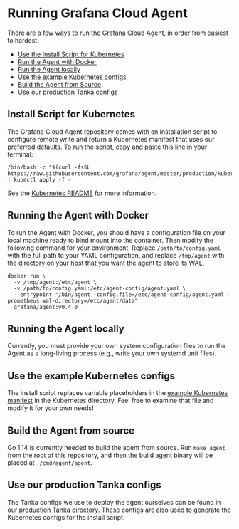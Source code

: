 # Running Grafana Cloud Agent

There are a few ways to run the Grafana Cloud Agent, in order from
easiest to hardest:

- [Use the Install Script for Kubernetes](#install-script-for-kubernetes)
- [Run the Agent with Docker](#running-the-agent-with-docker)
- [Run the Agent locally](#running-the-agent-locally)
- [Use the example Kubernetes configs](#use-the-example-kubernetes-configs)
- [Build the Agent from Source](#build-the-agent-from-source)
- [Use our production Tanka configs](#use-our-production-tanka-configs)

## Install Script for Kubernetes

The Grafana Cloud Agent repository comes with an installation script to
configure remote write and return a Kubernetes manifest that uses our preferred
defaults. To run the script, copy and paste this line in your terminal:

```
/bin/bash -c "$(curl -fsSL https://raw.githubusercontent.com/grafana/agent/master/production/kubernetes/install.sh)" | kubectl apply -f -
```

See the [Kubernetes README](./kubernetes/README.md) for more information.

## Running the Agent with Docker

To run the Agent with Docker, you should have a configuration file on
your local machine ready to bind mount into the container. Then modify
the following command for your environment. Replace `/path/to/config.yaml` with
the full path to your YAML configuration, and replace `/tmp/agent` with the
directory on your host that you want the agent to store its WAL.

```
docker run \
  -v /tmp/agent:/etc/agent \
  -v /path/to/config.yaml:/etc/agent-config/agent.yaml \
  --entrypoint "/bin/agent -config.file=/etc/agent-config/agent.yaml -prometheus.wal-directory=/etc/agent/data"
  grafana/agent:v0.4.0
```

## Running the Agent locally

Currently, you must provide your own system configuration files to run the
Agent as a long-living process (e.g., write your own systemd unit files).

## Use the example Kubernetes configs

The install script replaces variable placeholders in the [example Kubernetes
manifest](./kubernetes/agent.yaml) in the Kubernetes directory. Feel free to
examine that file and modify it for your own needs!

## Build the Agent from source

Go 1.14 is currently needed to build the agent from source. Run `make agent`
from the root of this repository, and then the build agent binary will be placed
at `./cmd/agent/agent`.

## Use our production Tanka configs

The Tanka configs we use to deploy the agent ourselves can be found in our
[production Tanka directory](./tanka/grafana-agent). These configs are also used
to generate the Kubernetes configs for the install script.
